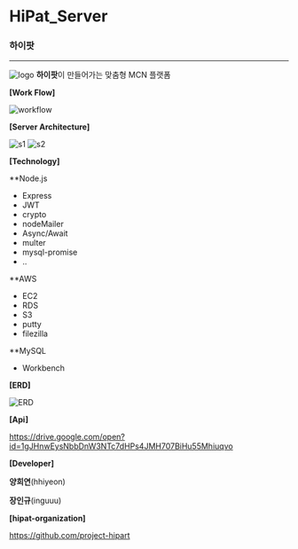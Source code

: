 # HiPat_Server

### 하이팟

***
![logo](https://user-images.githubusercontent.com/49789734/61121805-19d9ad80-a4db-11e9-90d9-a4dff809c1fe.png)
**하이팟**이 만들어가는 맞춤형 MCN 플랫폼



**[Work Flow]**

![workflow](https://user-images.githubusercontent.com/49789734/61121809-19d9ad80-a4db-11e9-9398-178a5daa347b.png)

**[Server Architecture]**

![s1](https://user-images.githubusercontent.com/49789734/61121806-19d9ad80-a4db-11e9-99cd-d8787c870ac8.png)
![s2](https://user-images.githubusercontent.com/49789734/61121807-19d9ad80-a4db-11e9-8c43-6436e1077993.png)

**[Technology]**

**Node.js

- Express
- JWT 
- crypto 
- nodeMailer
- Async/Await
- multer
- mysql-promise
- ..

**AWS

- EC2
- RDS
- S3
- putty
- filezilla

**MySQL

- Workbench


**[ERD]**

![ERD](https://user-images.githubusercontent.com/49789734/61121804-19411700-a4db-11e9-9657-9deb37575077.png)

**[Api]**

https://drive.google.com/open?id=1gJHnwEysNbbDnW3NTc7dHPs4JMH707BiHu55Mhiuqvo
  

**[Developer]**

**양희연**(hhiyeon)

**장인규**(inguuu)
  

**[hipat-organization]**

https://github.com/project-hipart
